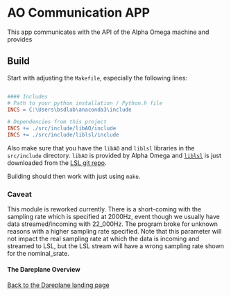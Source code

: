 # AO Communication APP

This app communicates with the API of the Alpha Omega machine and provides

## Build

Start with adjusting the `Makefile`, especially the following lines:

```Makefile

#### Includes
# Path to your python installation / Python.h file
INCS = C:\Users\bsdlab\anaconda3\include

# Dependencies from this project
INCS += ./src/include/libAO/include
INCS += ./src/include/liblsl/include

```

Also make sure that you have the `libAO` and `liblsl` libraries in the `src/include` directory. `libAO` is provided by Alpha Omega and [`liblsl`](https://github.com/sccn/liblsl) is just downloaded from the [LSL git repo](https://github.com/sccn/liblsl).

Building should then work with just using `make`.

### Caveat

This module is reworked currently. There is a short-coming with the sampling rate which is specified at 2000Hz, event though we usually have data streamed/incoming with 22_000Hz. The program broke for unknown reasons with a higher sampling rate specified. Note that this parameter will not impact the real sampling rate at which the data is incoming and streamed to LSL, but the LSL stream will have a wrong sampling rate shown for the nominal_srate.

#### The Dareplane Overview

[Back to the Dareplane landing page](https://github.com/bsdlab/Dareplane)
